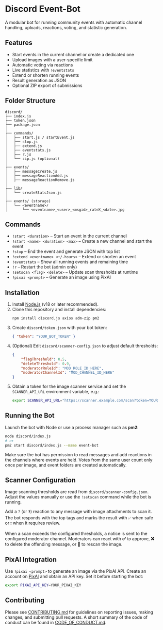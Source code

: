 # Discord Event-Bot

A modular bot for running community events with automatic channel handling, uploads, reactions, voting, and statistic generation.

## Features

- Start events in the current channel or create a dedicated one
- Upload images with a user-specific limit
- Automatic voting via reactions
- Live statistics with `!eventstats`
- Extend or shorten running events
- Result generation as JSON
- Optional ZIP export of submissions

## Folder Structure

```
discord/
├── index.js
├── token.json
├── package.json
│
├── commands/
│   ├── start.js / startEvent.js
│   ├── stop.js
│   ├── extend.js
│   ├── eventstats.js
│   ├── r.js
│   └── zip.js (optional)
│
├── events/
│   ├── messageCreate.js
│   ├── messageReactionAdd.js
│   ├── messageReactionRemove.js
│
├── lib/
│   └── createStatsJson.js
│
├── events/ (storage)
│   └── <eventname>/
│       └── <eventname>_<user>_<msgid>_rateX_<date>.jpg
```

## Commands

- `!start <duration>` – Start an event in the current channel
- `!start <name> <duration> <max>` – Create a new channel and start the event
- `!stop` – End the event and generate JSON with top list
- `!extend <eventname> <+/-hours>` – Extend or shorten an event
- `!eventstats` – Show all running events and remaining time
- `!r` – Restart the bot (admin only)
- `!setscan <flag> <delete>` – Update scan thresholds at runtime
- `!pixai <prompt>` – Generate an image using PixAI

## Installation

1. Install [Node.js](https://nodejs.org/) (v18 or later recommended).
2. Clone this repository and install dependencies:
   ```bash
   npm install discord.js axios adm-zip pm2
   ```
3. Create `discord/token.json` with your bot token:
   ```json
   { "token": "YOUR_BOT_TOKEN" }
   ```
4. (Optional) Edit `discord/scanner-config.json` to adjust default thresholds:
   ```json
   {
       "flagThreshold": 0.5,
       "deleteThreshold": 0.9,
       "moderatorRoleId": "MOD_ROLE_ID_HERE",
       "moderatorChannelId": "MOD_CHANNEL_ID_HERE"
   }
   ```
5. Obtain a token for the image scanner service and set the
   `SCANNER_API_URL` environment variable, e.g.:
   ```bash
   export SCANNER_API_URL="https://scanner.example.com/scan?token=YOUR_TOKEN"
   ```


## Running the Bot

Launch the bot with Node or use a process manager such as **pm2**:

```bash
node discord/index.js
# or
pm2 start discord/index.js --name event-bot
```

Make sure the bot has permission to read messages and add reactions in the channels where events are held. Votes from the same user count only once per image, and event folders are created automatically.

## Scanner Configuration

Image scanning thresholds are read from `discord/scanner-config.json`. Adjust the values manually or use the `!setscan` command while the bot is running.

Add a `?` (or `❓`) reaction to any message with image attachments to scan it. The bot responds with the top tags and marks the result with `✅` when safe or `❗` when it requires review.

When a scan exceeds the configured thresholds, a notice is sent to the configured moderator channel. Moderators can react with **✅** to approve, **❌** to delete the offending message, or **🔁** to rescan the image.

## PixAI Integration

Use `!pixai <prompt>` to generate an image via the PixAI API. Create an account on [PixAI](https://pixai.art/) and obtain an API key. Set it before starting the bot:

```bash
export PIXAI_API_KEY=YOUR_PIXAI_KEY
```

## Contributing

Please see [CONTRIBUTING.md](CONTRIBUTING.md) for guidelines on reporting issues, making changes, and submitting pull requests. A short summary of the code of conduct can be found in [CODE_OF_CONDUCT.md](CODE_OF_CONDUCT.md).
